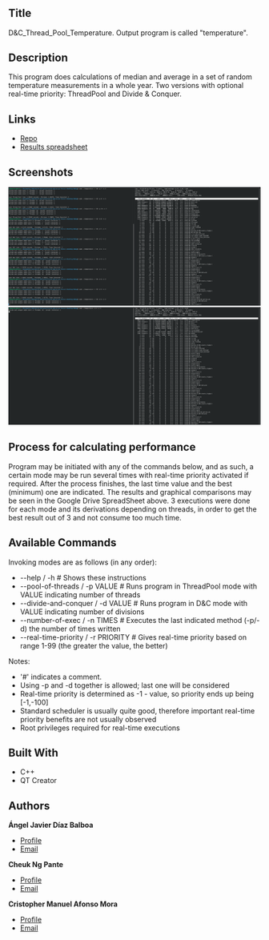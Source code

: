<h1 align="center"><project-name></h1>

<p align="center"><project-description</p>

## Title
D&C_Thread_Pool_Temperature. Output program is called "temperature".

## Description

This program does calculations of median and average in a set of random temperature measurements in a whole year. Two versions with optional real-time priority: ThreadPool and Divide & Conquer.

## Links

- [Repo](https://github.com/ull-esit-sistemas-operativos/2223-practica-dc-qtp-ac-pc-force-1.git "GitHub Repository")
- [Results spreadsheet](https://docs.google.com/spreadsheets/d/17xTmnpidKbTFIWEbRDqfGnBObK4pq8KJEpfwty7eSSQ/edit?skip_itp2_check=true#gid=0 "Google Drive SpreadSheet containing the results and graphical comparisons")

## Screenshots

![REAL-TIME](real_time.png "real_time")
![NO-REAL-TIME](no_real_time.png "no_real_time")

## Process for calculating performance

Program may be initiated with any of the commands below, and as such, a certain mode may be run several times
with real-time priority activated if required. After the process finishes, the last time value and the best (minimum)
one are indicated. The results and graphical comparisons may be seen in the Google Drive SpreadSheet above. 3 executions
were done for each mode and its derivations depending on threads, in order to get the best result out of 3 and not
consume too much time.

## Available Commands

Invoking modes are as follows (in any order):
-    --help / -h # Shows these instructions
-    --pool-of-threads / -p VALUE # Runs program in ThreadPool mode with VALUE indicating number of threads
-    --divide-and-conquer / -d VALUE # Runs program in D&C mode with VALUE indicating number of divisions
-    --number-of-exec / -n TIMES # Executes the last indicated method (-p/-d) the number of times written
-    --real-time-priority / -r PRIORITY # Gives real-time priority based on range 1-99 (the greater the value, the better)

Notes: 
-    '#' indicates a comment. 
-    Using -p and -d together is allowed; last one will be considered
-    Real-time priority is determined as -1 - value, so priority ends up being [-1,-100]
-    Standard scheduler is usually quite good, therefore important real-time priority benefits are not usually observed
-    Root privileges required for real-time executions

## Built With

- C++
- QT Creator

## Authors

**Ángel Javier Díaz Balboa**

- [Profile](https://github.com/javierD7)
- [Email](mailto:alu0101432632@ull.edu.es?subject=Hi_there "Hi there!")

**Cheuk Ng Pante**

- [Profile](https://github.com/feichay10)
- [Email](mailto:alu0101364544@ull.edu.es@ull.edu.es?subject=Hi_there "Hi there!")

**Cristopher Manuel Afonso Mora**

- [Profile](https://github.com/CristopherAfonso)
- [Email](mailto:alu0101402031@ull.edu.es@ull.edu.es?subject=Hi_there "Hi there!")
